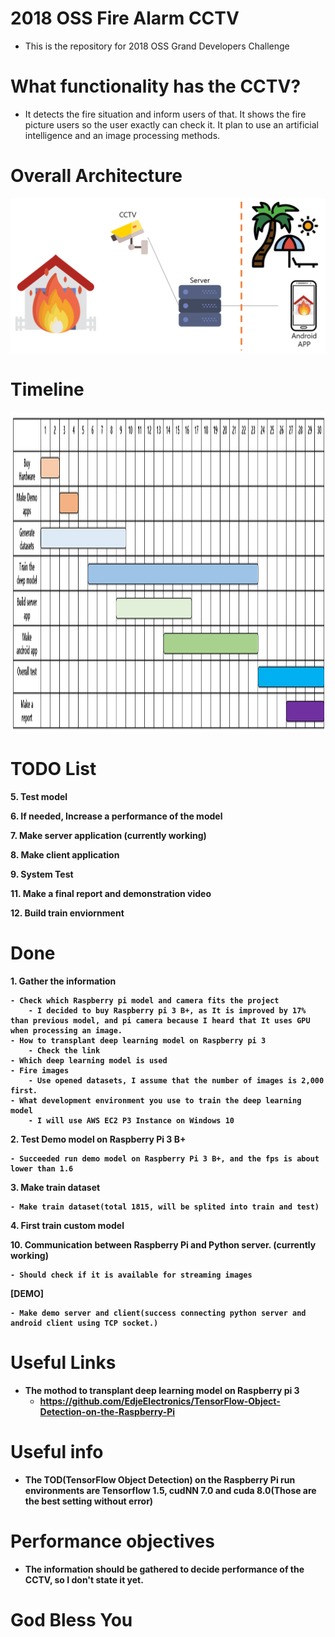 # 2018 OSS Fire Alarm CCTV
- This is the repository for 2018 OSS Grand Developers Challenge

# What functionality has the CCTV?
- It detects the fire situation and inform users of that. It shows the fire picture users so the user exactly can check it. It plan to use an artificial intelligence and an image processing methods.

# Overall Architecture
<p align="center">
    <img src="images/architecture.PNG", width="640">
</p>

# Timeline
<p align="center">
    <img src="images/gantt-chart.png", width="1024", height="512">
</p>

# TODO List        
<b>5. Test model</b>

<b>6. If needed, Increase a performance of the model
    
<b>7. Make server application (currently working)
  
<b>8. Make client application
    
<b>9. System Test</b>
    
<b>11. Make a final report and demonstration video</b>

<b>12. Build train enviornment

# Done
<b>1. Gather the information</b>

    - Check which Raspberry pi model and camera fits the project
        - I decided to buy Raspberry pi 3 B+, as It is improved by 17% than previous model, and pi camera because I heard that It uses GPU when processing an image.
    - How to transplant deep learning model on Raspberry pi 3
        - Check the link
    - Which deep learning model is used
    - Fire images
        - Use opened datasets, I assume that the number of images is 2,000 first.
    - What development environment you use to train the deep learning model
        - I will use AWS EC2 P3 Instance on Windows 10
        
<b>2. Test Demo model on Raspberry Pi 3 B+</b>

    - Succeeded run demo model on Raspberry Pi 3 B+, and the fps is about lower than 1.6
    
<b>3. Make train dataset</b>

    - Make train dataset(total 1815, will be splited into train and test)
    
<b>4. First train custom model</b>

<b>10. Communication between Raspberry Pi and Python server. (currently working)
    
    - Should check if it is available for streaming images

<b>[DEMO]</b>

    - Make demo server and client(success connecting python server and android client using TCP socket.)

# Useful Links
- The mothod to transplant deep learning model on Raspberry pi 3
    - https://github.com/EdjeElectronics/TensorFlow-Object-Detection-on-the-Raspberry-Pi
    
# Useful info
- The TOD(TensorFlow Object Detection) on the Raspberry Pi run environments are Tensorflow 1.5, cudNN 7.0 and cuda 8.0(Those are the best setting without error)

# Performance objectives
- The information should be gathered to decide performance of the CCTV, so I don't state it yet.

# God Bless You
